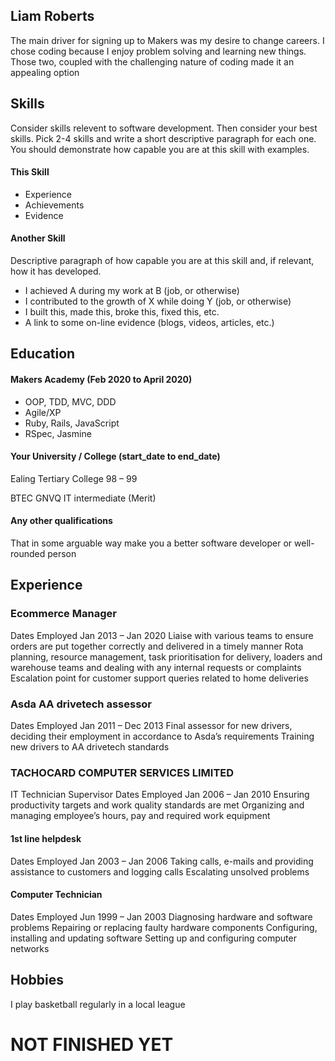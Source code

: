 ## Liam Roberts

The main driver for signing up to Makers was my desire to change careers. I chose coding because I enjoy problem solving and learning new things. Those two, coupled with the challenging nature of coding made it an appealing option

## Skills

Consider skills relevent to software development. Then consider your best skills. Pick 2-4 skills and write a short descriptive paragraph for each one. You should demonstrate how capable you are at this skill with examples.

#### This Skill

- Experience
- Achievements
- Evidence

#### Another Skill

Descriptive paragraph of how capable you are at this skill and, if relevant, how it has developed.

- I achieved A during my work at B (job, or otherwise)
- I contributed to the growth of X while doing Y (job, or otherwise)
- I built this, made this, broke this, fixed this, etc.
- A link to some on-line evidence (blogs, videos, articles, etc.)

## Education

#### Makers Academy (Feb 2020 to April 2020)

- OOP, TDD, MVC, DDD
- Agile/XP
- Ruby, Rails, JavaScript
- RSpec, Jasmine

#### Your University / College (start_date to end_date)

Ealing Tertiary College 98 – 99

BTEC GNVQ IT intermediate (Merit)


#### Any other qualifications

That in some arguable way make you a better software developer or well-rounded person

## Experience

### Ecommerce Manager
Dates Employed Jan 2013 – Jan 2020
Liaise with various teams to ensure orders are put together correctly and delivered in a timely manner
Rota planning, resource management, task prioritisation for delivery, loaders and warehouse teams and dealing with any internal requests or complaints
Escalation point for customer support queries related to home deliveries

### Asda AA drivetech assessor
Dates Employed Jan 2011 – Dec 2013
Final assessor for new drivers, deciding their employment in accordance to Asda’s requirements
Training new drivers to AA drivetech standards

### TACHOCARD COMPUTER SERVICES LIMITED
IT Technician Supervisor
Dates Employed Jan 2006 – Jan 2010
Ensuring productivity targets and work quality standards are met
Organizing and managing employee’s hours, pay and required work equipment

#### 1st line helpdesk
Dates Employed Jan 2003 – Jan 2006
Taking calls, e-mails and providing assistance to customers and logging calls
Escalating unsolved problems

#### Computer Technician
Dates Employed Jun 1999 – Jan 2003
Diagnosing hardware and software problems
Repairing or replacing faulty hardware components
Configuring, installing and updating software
Setting up and configuring computer networks

## Hobbies

I play basketball regularly in a local league

# NOT FINISHED YET 
